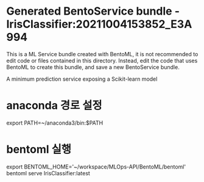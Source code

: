 # Generated BentoService bundle - IrisClassifier:20211004153852_E3A994

This is a ML Service bundle created with BentoML, it is not recommended to edit
code or files contained in this directory. Instead, edit the code that uses BentoML
to create this bundle, and save a new BentoService bundle.

A minimum prediction service exposing a Scikit-learn model

# anaconda 경로 설정
export PATH=~/anaconda3/bin:$PATH

# bentoml 실행
export BENTOML_HOME='~/workspace/MLOps-API/BentoML/bentoml'
bentoml serve IrisClassifier:latest
<!-- bentoml serve KbClassifier:latest -->


